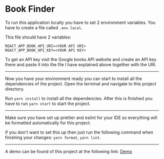 # Book Finder

To run this application locally you have to set 2 environment variables. You have to create a file called `.env.local`.

This file should have 2 variables:

```
REACT_APP_BOOK_API_URI=<YOUR API URI>
REACT_APP_BOOK_API_KEY=<YOUR API KEY>
```

To get an API key visit the Google books API website and create an API key there and paste it into the file I have explained above together with the URI.

___

Now you have your environment ready you can start to install all the dependencies of the project. Open the terminal and navigate to this project directory. 

Run `yarn install` to install all the dependencies. After this is finished you have to run `yarn start` to start the project.

___

Make sure you have set up prettier and eslint for your IDE so everything will be formatted automatically for this project.

If you don't want to set this up then just run the following command when finishing your changes:
`yarn format`, `yarn lint`.

___

A demo can be found of this project at the following link: [Demo](https://youthful-montalcini-bb3709.netlify.app/)